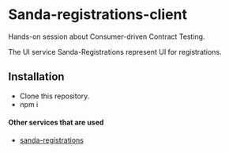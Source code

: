 # Sanda-registrations-client
Hands-on session about Consumer-driven Contract Testing.

The UI service Sanda-Registrations represent UI for registrations.

## Installation

- Clone this repository. 
- npm i

#### Other services that are used
- [sanda-registrations](https://github.com/ordina-jworks/cdc-sanda-registrations)
